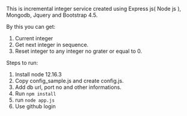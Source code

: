 This is incremental integer service created using Express js( Node js ), Mongodb, Jquery and Bootstrap 4.5.

By this you can get:
1. Current integer
2. Get next integer in sequence.
3. Reset integer to any integer no grater or equal to 0.

Steps to run:
1. Install node 12.16.3
2. Copy config_sample.js and create config.js.
3. Add db url, port no and other informations.
3. Run `npm install`
4. run `node app.js`
5. Use github login
